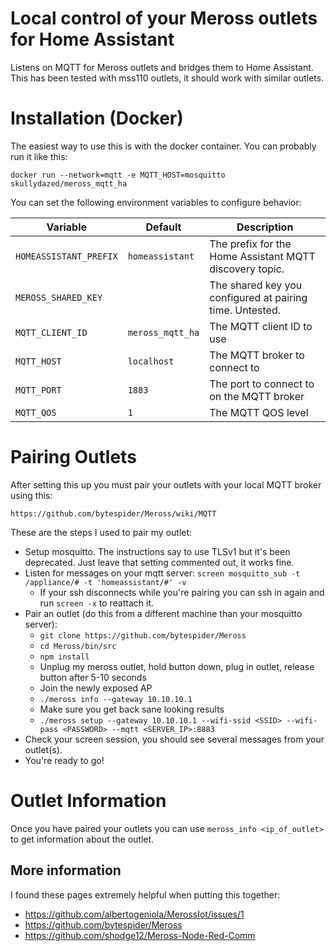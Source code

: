 # Local control of your Meross outlets for Home Assistant

Listens on MQTT for Meross outlets and bridges them to Home Assistant. This has been tested with mss110 outlets, it should work with similar outlets.

# Installation (Docker)

The easiest way to use this is with the docker container. You can probably run it like this:

    docker run --network=mqtt -e MQTT_HOST=mosquitto skullydazed/meross_mqtt_ha

You can set the following environment variables to configure behavior:

| Variable | Default | Description |
|----------|---------|-------------|
| `HOMEASSISTANT_PREFIX` | `homeassistant` | The prefix for the Home Assistant MQTT discovery topic. |
| `MEROSS_SHARED_KEY` | | The shared key you configured at pairing time. Untested. |
| `MQTT_CLIENT_ID` | `meross_mqtt_ha` | The MQTT client ID to use |
| `MQTT_HOST` | `localhost` | The MQTT broker to connect to |
| `MQTT_PORT` | `1883` | The port to connect to on the MQTT broker |
| `MQTT_QOS` | `1` | The MQTT QOS level |

# Pairing Outlets

After setting this up you must pair your outlets with your local MQTT broker using this:

    https://github.com/bytespider/Meross/wiki/MQTT

These are the steps I used to pair my outlet:

* Setup mosquitto. The instructions say to use TLSv1 but it's been deprecated. Just leave that setting commented out, it works fine.
* Listen for messages on your mqtt server: `screen mosquitto_sub -t /appliance/# -t 'homeassistant/#' -v`
    * If your ssh disconnects while you're pairing you can ssh in again and run `screen -x` to reattach it.
* Pair an outlet (do this from a different machine than your mosquitto server):
    * `git clone https://github.com/bytespider/Meross`
    * `cd Meross/bin/src`
    * `npm install`
    * Unplug my meross outlet, hold button down, plug in outlet, release button after 5-10 seconds
    * Join the newly exposed AP
    * `./meross info --gateway 10.10.10.1`
    * Make sure you get back sane looking results
    * `./meross setup --gateway 10.10.10.1 --wifi-ssid <SSID> --wifi-pass <PASSWORD> --mqtt <SERVER_IP>:8883`
* Check your screen session, you should see several messages from your outlet(s).
* You're ready to go!

# Outlet Information

Once you have paired your outlets you can use `meross_info <ip_of_outlet>` to get information about the outlet.

## More information

I found these pages extremely helpful when putting this together:

* https://github.com/albertogeniola/MerossIot/issues/1
* https://github.com/bytespider/Meross
* https://github.com/shodge12/Meross-Node-Red-Comm
